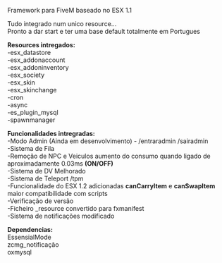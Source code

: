 
Framework para FiveM baseado no ESX 1.1

Tudo integrado num unico resource...<br>
Pronto a dar start e ter uma base default totalmente em Portugues

<b>Resources intregados:</b></br>
-esx_datastore</br>
-esx_addonaccount</br>
-esx_addoninventory</br>
-esx_society</br>
-esx_skin</br>
-esx_skinchange</br>
-cron</br>
-async</br>
-es_plugin_mysql</br>
-spawnmanager</br>


<b>Funcionalidades intregradas:</b></br>
-Modo Admin (Ainda em desenvolvimento) - /entraradmin /sairadmin</br>
-Sistema de Fila</br>
-Remoção de NPC e Veiculos aumento do consumo quando ligado de aproximadamente 0.03ms <b>(ON/OFF)</b></br>
-Sistema de DV Melhorado</br>
-Sistema de Teleport /tpm</br>
-Funcionalidade do ESX 1.2 adicionadas <b>canCarryItem</b> e <b>canSwapItem</b> maior compatibilidade com scripts</br>
-Verificação de versão</br>
-Ficheiro _resource convertido para fxmanifest</br>
-Sistema de notificações modificado</br>


<b>Dependencias:</b></br>
EssensialMode</br>
zcmg_notificação</br>
oxmysql


